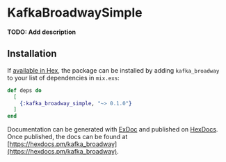 # KafkaBroadwaySimple

**TODO: Add description**

## Installation

If [available in Hex](https://hex.pm/docs/publish), the package can be installed
by adding `kafka_broadway` to your list of dependencies in `mix.exs`:

```elixir
def deps do
  [
    {:kafka_broadway_simple, "~> 0.1.0"}
  ]
end
```

Documentation can be generated with [ExDoc](https://github.com/elixir-lang/ex_doc)
and published on [HexDocs](https://hexdocs.pm). Once published, the docs can
be found at [https://hexdocs.pm/kafka_broadway](https://hexdocs.pm/kafka_broadway).


